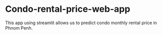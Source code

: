 # Condo-rental-price-web-app
This app using streamlit allows us to predict condo monthly rental price in Phnom Penh.
